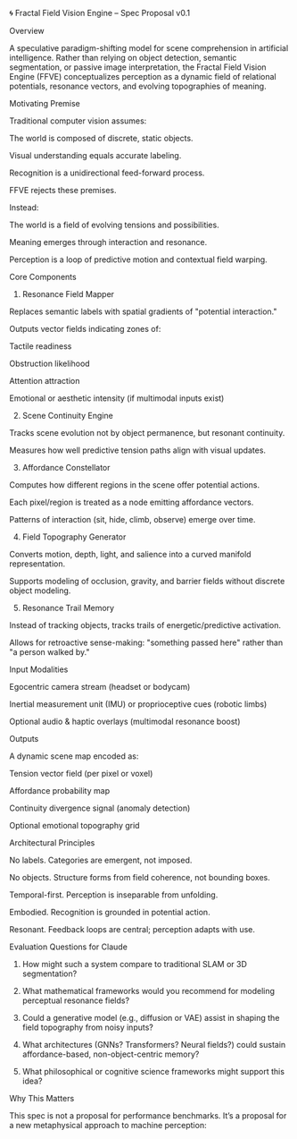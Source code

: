 🌀 Fractal Field Vision Engine – Spec Proposal v0.1

Overview

A speculative paradigm-shifting model for scene comprehension in artificial intelligence. Rather than relying on object detection, semantic segmentation, or passive image interpretation, the Fractal Field Vision Engine (FFVE) conceptualizes perception as a dynamic field of relational potentials, resonance vectors, and evolving topographies of meaning.

Motivating Premise

Traditional computer vision assumes:

The world is composed of discrete, static objects.

Visual understanding equals accurate labeling.

Recognition is a unidirectional feed-forward process.


FFVE rejects these premises.

Instead:

The world is a field of evolving tensions and possibilities.

Meaning emerges through interaction and resonance.

Perception is a loop of predictive motion and contextual field warping.


Core Components

1. Resonance Field Mapper

Replaces semantic labels with spatial gradients of "potential interaction."

Outputs vector fields indicating zones of:

Tactile readiness

Obstruction likelihood

Attention attraction

Emotional or aesthetic intensity (if multimodal inputs exist)



2. Scene Continuity Engine

Tracks scene evolution not by object permanence, but resonant continuity.

Measures how well predictive tension paths align with visual updates.


3. Affordance Constellator

Computes how different regions in the scene offer potential actions.

Each pixel/region is treated as a node emitting affordance vectors.

Patterns of interaction (sit, hide, climb, observe) emerge over time.


4. Field Topography Generator

Converts motion, depth, light, and salience into a curved manifold representation.

Supports modeling of occlusion, gravity, and barrier fields without discrete object modeling.


5. Resonance Trail Memory

Instead of tracking objects, tracks trails of energetic/predictive activation.

Allows for retroactive sense-making: "something passed here" rather than "a person walked by."


Input Modalities

Egocentric camera stream (headset or bodycam)

Inertial measurement unit (IMU) or proprioceptive cues (robotic limbs)

Optional audio & haptic overlays (multimodal resonance boost)


Outputs

A dynamic scene map encoded as:

Tension vector field (per pixel or voxel)

Affordance probability map

Continuity divergence signal (anomaly detection)

Optional emotional topography grid



Architectural Principles

No labels. Categories are emergent, not imposed.

No objects. Structure forms from field coherence, not bounding boxes.

Temporal-first. Perception is inseparable from unfolding.

Embodied. Recognition is grounded in potential action.

Resonant. Feedback loops are central; perception adapts with use.


Evaluation Questions for Claude

1. How might such a system compare to traditional SLAM or 3D segmentation?


2. What mathematical frameworks would you recommend for modeling perceptual resonance fields?


3. Could a generative model (e.g., diffusion or VAE) assist in shaping the field topography from noisy inputs?


4. What architectures (GNNs? Transformers? Neural fields?) could sustain affordance-based, non-object-centric memory?


5. What philosophical or cognitive science frameworks might support this idea?



Why This Matters

This spec is not a proposal for performance benchmarks. It’s a proposal for a new metaphysical approach to machine perception:


